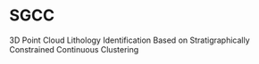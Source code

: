 # SGCC
3D Point Cloud Lithology Identification Based on Stratigraphically Constrained Continuous Clustering

